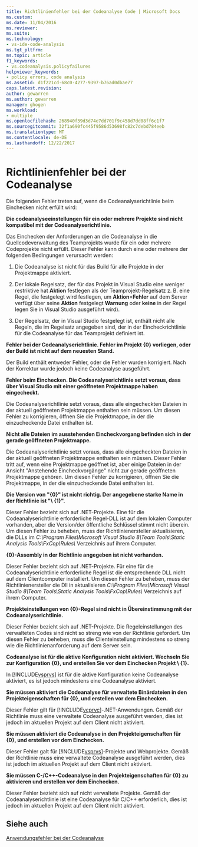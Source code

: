 ```yaml
---
title: Richtlinienfehler bei der Codeanalyse Code | Microsoft Docs
ms.custom: 
ms.date: 11/04/2016
ms.reviewer: 
ms.suite: 
ms.technology:
- vs-ide-code-analysis
ms.tgt_pltfrm: 
ms.topic: article
f1_keywords:
- vs.codeanalysis.policyfailures
helpviewer_keywords:
- policy errors, code analysis
ms.assetid: d1f221cd-68c0-4277-9397-b76ad0dbae77
caps.latest.revision: 
author: gewarren
ms.author: gewarren
manager: ghogen
ms.workload:
- multiple
ms.openlocfilehash: 268940f39d3d74e7dd701f9c458d7dd08ff6c1f7
ms.sourcegitcommit: 32f1a690fc445f9586d53698fc82c7debd784eeb
ms.translationtype: MT
ms.contentlocale: de-DE
ms.lasthandoff: 12/22/2017
---
```

# <a name="code-analysis-policy-errors"></a>Richtlinienfehler bei der Codeanalyse
Die folgenden Fehler treten auf, wenn die Codeanalyserichtlinie beim Einchecken nicht erfüllt wird:  
  
 **Die codeanalyseeinstellungen für ein oder mehrere Projekte sind nicht kompatibel mit der Codeanalyserichtlinie.**  
  
 Das Einchecken der Anforderungen an die Codeanalyse in die Quellcodeverwaltung des Teamprojekts wurde für ein oder mehrere Codeprojekte nicht erfüllt. Dieser Fehler kann durch eine oder mehrere der folgenden Bedingungen verursacht werden:  
  
1.  Die Codeanalyse ist nicht für das Build für alle Projekte in der Projektmappe aktiviert.  
  
2.  Der lokale Regelsatz, der für das Projekt in Visual Studio eine weniger restriktive hat **Aktion** festlegen als der Teamprojekt-Regelsatz z. B. eine Regel, die festgelegt wird festlegen, um **Aktion**=**Fehler**  auf dem Server verfügt über seine **Aktion** festgelegt **Warnung** oder **keine** in der Regel legen Sie in Visual Studio ausgeführt wird).  
  
3.  Der Regelsatz, der in Visual Studio festgelegt ist, enthält nicht alle Regeln, die im Regelsatz angegeben sind, der in der Eincheckrichtlinie für die Codeanalyse für das Teamprojekt definiert ist.  
  
 **Fehler bei der Codeanalyserichtlinie. Fehler im Projekt {0} vorliegen, oder der Build ist nicht auf dem neuesten Stand.**  
  
 Der Build enthält entweder Fehler, oder die Fehler wurden korrigiert. Nach der Korrektur wurde jedoch keine Codeanalyse ausgeführt.  
  
 **Fehler beim Einchecken. Die Codeanalyserichtlinie setzt voraus, dass über Visual Studio mit einer geöffneten Projektmappe haben eingecheckt.**  
  
 Die Codeanalyserichtlinie setzt voraus, dass alle eingecheckten Dateien in der aktuell geöffneten Projektmappe enthalten sein müssen. Um diesen Fehler zu korrigieren, öffnen Sie die Projektmappe, in der die einzucheckende Datei enthalten ist.  
  
 **Nicht alle Dateien im ausstehenden Eincheckvorgang befinden sich in der gerade geöffneten Projektmappe.**  
  
 Die Codeanalyserichtlinie setzt voraus, dass alle eingecheckten Dateien in der aktuell geöffneten Projektmappe enthalten sein müssen. Dieser Fehler tritt auf, wenn eine Projektmappe geöffnet ist, aber einige Dateien in der Ansicht "Anstehende Eincheckvorgänge" nicht zur gerade geöffneten Projektmappe gehören. Um diesen Fehler zu korrigieren, öffnen Sie die Projektmappe, in der die einzucheckende Datei enthalten ist.  
  
 **Die Version von "{0}" ist nicht richtig. Der angegebene starke Name in der Richtlinie ist "\ {1\}".**  
  
 Dieser Fehler bezieht sich auf .NET-Projekte. Eine für die Codeanalyserichtlinie erforderliche Regel-DLL ist auf dem lokalen Computer vorhanden, aber die Version/der öffentliche Schlüssel stimmt nicht überein. Um diesen Fehler zu beheben, muss der Richtlinienersteller aktualisieren, die DLLs im *C:\Program Files\Microsoft Visual Studio 8\Team Tools\Static Analysis Tools\FxCop\Rules\\*  Verzeichnis auf ihrem Computer.  
  
 **{0}-Assembly in der Richtlinie angegeben ist nicht vorhanden.**  
  
 Dieser Fehler bezieht sich auf .NET-Projekte. Für eine für die Codeanalyserichtlinie erforderliche Regel ist die entsprechende DLL nicht auf dem Clientcomputer installiert. Um diesen Fehler zu beheben, muss der Richtlinienersteller die Dll in aktualisieren *C:\Program Files\Microsoft Visual Studio 8\Team Tools\Static Analysis Tools\FxCop\Rules\\*  Verzeichnis auf ihrem Computer.  
  
 **Projekteinstellungen von {0}-Regel sind nicht in Übereinstimmung mit der Codeanalyserichtlinie.**  
  
 Dieser Fehler bezieht sich auf .NET-Projekte. Die Regeleinstellungen des verwalteten Codes sind nicht so streng wie von der Richtlinie gefordert. Um diesen Fehler zu beheben, muss die Clienteinstellung mindestens so streng wie die Richtlinienanforderung auf dem Server sein.  
  
 **Codeanalyse ist für die aktive Konfiguration nicht aktiviert. Wechseln Sie zur Konfiguration {0}, und erstellen Sie vor dem Einchecken Projekt \ {1\}.**  
  
 In [!INCLUDE[vsprvs](../code-quality/includes/vsprvs_md.md)] ist für die aktive Konfiguration keine Codeanalyse aktiviert, es ist jedoch mindestens eine Codeanalyse aktiviert.  
  
 **Sie müssen aktiviert die Codeanalyse für verwaltete Binärdateien in den Projekteigenschaften für {0}, und erstellen vor dem Einchecken.**  
  
 Dieser Fehler gilt für [!INCLUDE[vcprvc](../code-quality/includes/vcprvc_md.md)]-.NET-Anwendungen. Gemäß der Richtlinie muss eine verwaltete Codeanalyse ausgeführt werden, dies ist jedoch im aktuellen Projekt auf dem Client nicht aktiviert.  
  
 **Sie müssen aktiviert die Codeanalyse in den Projekteigenschaften für {0}, und erstellen vor dem Einchecken.**  
  
 Dieser Fehler galt für [!INCLUDE[vsprvs](../code-quality/includes/vsprvs_md.md)]-Projekte und Webprojekte. Gemäß der Richtlinie muss eine verwaltete Codeanalyse ausgeführt werden, dies ist jedoch im aktuellen Projekt auf dem Client nicht aktiviert.  
  
 **Sie müssen C-/C++-Codeanalyse in den Projekteigenschaften für {0} zu aktivieren und erstellen vor dem Einchecken.**  
  
 Dieser Fehler bezieht sich auf nicht verwaltete Projekte. Gemäß der Codeanalyserichtlinie ist eine Codeanalyse für C/C++ erforderlich, dies ist jedoch im aktuellen Projekt auf dem Client nicht aktiviert.  
  
## <a name="see-also"></a>Siehe auch  
 [Anwendungsfehler bei der Codeanalyse](../code-quality/code-analysis-application-errors.md)